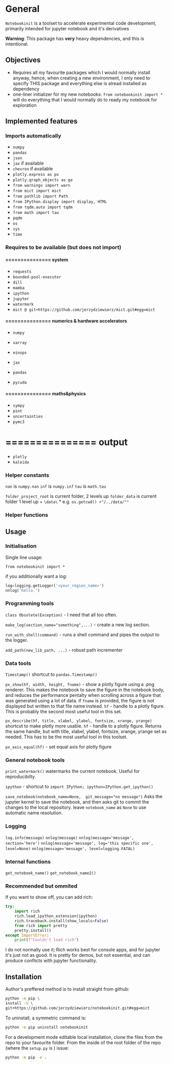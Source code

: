 # General

`Notebookinit` is a toolset to accelerate experimental code development, primarily intended for jupyter notebook and it's derivatives

**Warning**:
This package has **very** heavy dependencies, and this is intentional. 


## Objectives
* Requires all my favourite packages which I would normally install anyway, hence, when creating a new environment, I only need to specify THIS package and everything else is alread installed as dependency
* one-liner initializer for my new notebooks: `from notebookinit import *`  will do everything that I would normally do to ready my notebook for exploration


## Implemented features

### Imports automatically

* `numpy`
* `pandas`
* `json`
* `jax` if available
* `chevron` if available
* `plotly.express as px`
* `plotly.graph_objects as go`
* `from warnings import warn`
* `from mict import mict`
* `from pathlib import Path`
* `from IPython.display import display, HTML`
* `from tqdm.auto import tqdm`
* `from math import tau`
* `pqdm`
* `os`
* `sys`
* `time`

### Requires to be available (but does not import)

#### =============== system


* `requests`
* `bounded-pool-executor`
* `dill`
* `mamba`
* `ipython`
* `jupyter`
* `watermark`
* `mict @ git+https://github.com/jerzydziewierz/mict.git#egg=mict`

#### =============== numerics & hardware accelerators

* `numpy`
* `xarray`
* `einops`
* `jax`
* `pandas`

* `pycuda`

#### =============== maths&physics

* `sympy`
* `pint`
* `uncertainties`
* `pymc3`


# =============== output
* `plotly`
* `kaleido`


### Helper constants


`nan` is `numpy.nan`
`inf` is `numpy.inf`
`tau` is `math.tau`

`folder_project_root` is current folder, 2 levels up
`folder_data` is current folder 1 level up + `\data\` 
	* e.g. `os.getcwd() +"/../data/""`


### Helper functions




## Usage

### Initialisation
Single line usage:

`from notebookinit import *`

if you additionally want a log:

```python
log=logging.getLogger('<your_region_name>')
nnlog('hello.')
```

### Programming tools

`class Obsolete(Exception)` - I need that all too often. 

`make_log(section_name="something",...)` - create a new log section. 

`run_with_shell(command)` - runs a shell command and pipes the output to the logger.

`add_path(new_lib_path, ...)` - robust path incrementer



### Data tools

`Timestamp()` shortcut to `pandas.Timestamp()` 

`px_show(hf, width, height, fname)` - show a plotly figure using a .png renderer. This makes the notebook to save the figure in the notebook body, and reduces the performance pentalty when scrolling across a figure that was generated using a lot of data. if `fname` is provided, the figure is not displayed but written to that file name instead. `hf` - handle to a plotly figure. This is probably the second most useful tool in this set.

`px_describe(hf, title, xlabel, ylabel, fontsize, xrange, yrange)` shortcut to make plotly more usable. `hf` - handle to a plotly figure. Returns the same handle, but with title, xlabel, ylabel, fontsize, xrange, yrange set as needed. This has to be the most useful tool in this toolset. 

`px_axis_equal(hf)` - set equal axis for plotly figure




### General notebook tools

`print_watermark()` watermarks the current notebook. Useful for reproducibilty.

`ipython` - shortcut to `import IPython; ipython=IPython.get_ipython()`

`save_notebook(notebook_name=None,  git_message="no message")` 
Asks the jupyter kernel to save the notebook, and then asks git to commit the changes to the local repository. leave `notebook_name` as `None` to use automatic name resolution. 


### Logging


`log.info(message)`
`nnlog(message)`
`nnlog(message='message', section='here')`
`nnlog(message='message', log='this specific one', level=None)`
`nnlog(message='message', level=logging.FATAL)`

### Internal functions

`get_notebook_name()` 
`get_notebook_name2()` 


### Recommended but ommited

If you want to show off, you can add rich:

```python
try:
	import rich
	rich.load_ipython_extension(ipython)
	rich.traceback.install(show_locals=False)
	from rich import pretty
	pretty.install()
except ImportError:
	print(f"Couldn't load rich")
```

I do not normally use it; Rich works best for console apps, and for jupyter it's just not as good. It is pretty for demos, but not essential, and can produce conflicts with jupyter functionality.

## Installation

Author's preffered method is to install straight from github:

```bash
python -m pip \
install -U \
git+https://github.com/jerzydziewierz/notebookinit.git#egg=mict
```


To uninstall, a symmetric command is:

```bash
python -m pip uninstall notebookinit
```

For a development mode editable local installation, 
clone the files from the repo to your favourite folder. 
From the inside of the root folder of the repo 
(where the `setup.py` is ) issue:

```bash
python -m pip -e .
```
